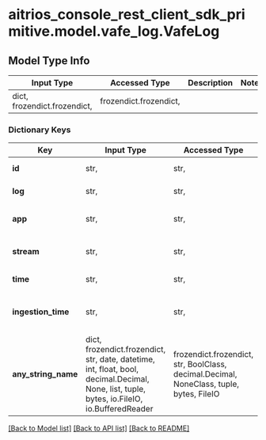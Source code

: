 # aitrios_console_rest_client_sdk_primitive.model.vafe_log.VafeLog

## Model Type Info
Input Type | Accessed Type | Description | Notes
------------ | ------------- | ------------- | -------------
dict, frozendict.frozendict,  | frozendict.frozendict,  |  | 

### Dictionary Keys
Key | Input Type | Accessed Type | Description | Notes
------------ | ------------- | ------------- | ------------- | -------------
**id** | str,  | str,  | Set the log ID. | [optional] 
**log** | str,  | str,  | Set the log message. | [optional] 
**app** | str,  | str,  | Set the app instance name. | [optional] 
**stream** | str,  | str,  | Set the stream type. | [optional] 
**time** | str,  | str,  | Set the log time. | [optional] 
**ingestion_time** | str,  | str,  | Set the log time ingested in system. | [optional] 
**any_string_name** | dict, frozendict.frozendict, str, date, datetime, int, float, bool, decimal.Decimal, None, list, tuple, bytes, io.FileIO, io.BufferedReader | frozendict.frozendict, str, BoolClass, decimal.Decimal, NoneClass, tuple, bytes, FileIO | any string name can be used but the value must be the correct type | [optional]

[[Back to Model list]](../../README.md#documentation-for-models) [[Back to API list]](../../README.md#documentation-for-api-endpoints) [[Back to README]](../../README.md)

